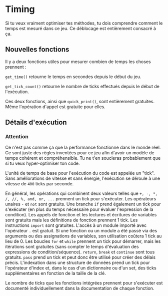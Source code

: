 # Timing
Si tu veux vraiment optimiser tes méthodes, tu dois comprendre comment le temps est mesuré dans ce jeu. Ce déblocage est entièrement consacré à ça.

## Nouvelles fonctions
Il y a deux fonctions utiles pour mesurer combien de temps les choses prennent :

`get_time()` retourne le temps en secondes depuis le début du jeu.

`get_tick_count()` retourne le nombre de ticks effectués depuis le début de l'exécution.

Ces deux fonctions, ainsi que `quick_print()`, sont entièrement gratuites. Même l'opération d'appel est gratuite pour elles.

## Détails d'exécution

### Attention
Ce n'est pas comme ça que la performance fonctionne dans le monde réel. Ce sont juste des règles inventées pour ce jeu afin d'avoir un modèle de temps cohérent et compréhensible.
Tu ne t'en soucieras probablement que si tu veux hyper-optimiser ton code.


L'unité de temps de base pour l'exécution du code est appelée un "tick". Sans améliorations de vitesse et sans énergie, l'exécution se déroule à une vitesse de `400` ticks par seconde.

En général, les opérations qui combinent deux valeurs telles que `+, -, *, /, //, %, and, or, ...` prennent un tick pour s'exécuter.
Les opérateurs unaires `-` et `not` sont gratuits.
Une branche `if` prend également un tick pour s'exécuter (en plus du temps nécessaire pour évaluer l'expression de la condition).
Les appels de fonction et les lectures et écritures de variables sont gratuits mais les définitions de fonction prennent 1 tick.
Les instructions `import` sont gratuites.
L'accès à un module importé avec l'opérateur `.` est gratuit.
Si une fonction ou un module a été passé via des arguments ou des assignations de variables, son utilisation coûtera 1 tick au lieu de 0.
Les boucles `for` et `while` prennent un tick pour démarrer, mais les itérations sont gratuites (sans compter le temps d'évaluation des expressions de condition/séquence).
`return`, `break` et `continue` sont tous gratuits.
`pass` prend un tick et peut donc être utilisé pour créer des délais précis.
L'indexation dans une structure de données prend un tick pour l'opérateur d'index et, dans le cas d'un dictionnaire ou d'un set, des ticks supplémentaires en fonction de la taille de la clé.

Le nombre de ticks que les fonctions intégrées prennent pour s'exécuter est documenté individuellement dans la documentation de chaque fonction.